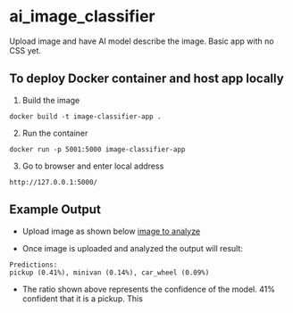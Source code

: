 # ai_image_classifier
Upload image and have AI model describe the image. Basic app with no CSS yet.

## To deploy Docker container and host app locally
1) Build the image
```
docker build -t image-classifier-app .
```
2) Run the container
```
docker run -p 5001:5000 image-classifier-app
```
3) Go to browser and enter local address
```
http://127.0.0.1:5000/
```

## Example Output
* Upload image as shown below
[image to analyze](ckopec1/ai_image_classifier/ai_image_classifier/images/ford_lightning_still.png/)

* Once image is uploaded and analyzed the output will result:
```
Predictions:
pickup (0.41%), minivan (0.14%), car_wheel (0.09%)
```
* The ratio shown above represents the confidence of the model. 41% confident that it is a pickup. This 
